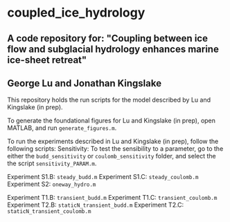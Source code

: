 # coupled_ice_hydrology
## A code repository for: "Coupling between ice flow and subglacial hydrology enhances marine ice-sheet retreat"
## George Lu and Jonathan Kingslake

This repository holds the run scripts for the model described by Lu and Kingslake (in prep). 

To generate the foundational figures for Lu and Kingslake (in prep), open MATLAB, and run
`generate_figures.m`.

To run the experiments described in Lu and Kingslake (in prep), follow the following scripts:
Sensitivity: To test the sensibility to a parameter, go to the either the `budd_sensitivity` or `coulomb_sensitivity` folder, and select the the script `sensitivity_PARAM.m`. 

Experiment S1.B: `steady_budd.m`
Experiment S1.C: `steady_coulomb.m`
Experiment S2: `oneway_hydro.m`

Experiment T1.B: `transient_budd.m`
Experiment T1.C: `transient_coulomb.m`
Experiment T2.B: `staticN_transient_budd.m`
Experiment T2.C: `staticN_transient_coulomb.m`